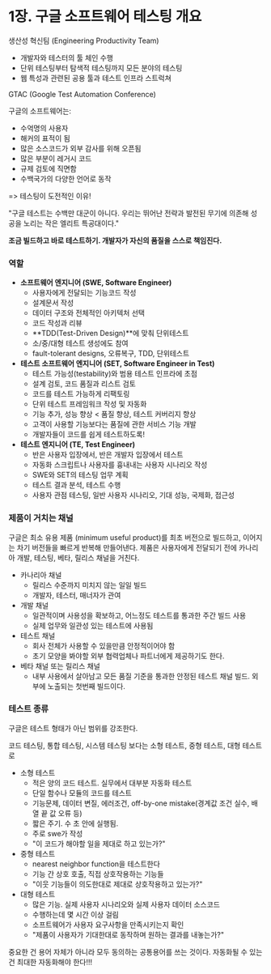 # 1장. 구글 소프트웨어 테스팅 개요

생산성 혁신팀 (Engineering Productivity Team)

- 개발자와 테스터의 툴 체인 수행
- 단위 테스팅부터 탐색적 테스팅까지 모든 분야의 테스팅
- 웹 특성과 관련된 공용 툴과 테스트 인프라 스트럭쳐


GTAC (Google Test Automation Conference)


구글의 소프트웨어는:

- 수억명의 사용자
- 해커의 표적이 됨
- 많은 소스코드가 외부 감사를 위해 오픈됨
- 많은 부분이 레거시 코드
- 규제 검토에 직면함
- 수백국가의 다양한 언어로 동작

=> 테스팅이 도전적인 이유!


"구글 테스트는 수백만 대군이 아니다. 우리는 뛰어난 전략과 발전된 무기에 의존해 성공을 노리는 작은 엘리트 특공대이다."

**조금 빌드하고 바로 테스트하기. 개발자가 자신의 품질을 스스로 책임진다.**

### 역할

- **소프트웨어 엔지니어 (SWE, Software Engineer)**
  - 사용자에게 전달되는 기능코드 작성
  - 설계문서 작성
  - 데이터 구조와 전체적인 아키텍처 선택
  - 코드 작성과 리뷰
  - **TDD(Test-Driven Design)**에 맞춰 단위테스트
  - 소/중/대형 테스트 생성에도 참여
  - fault-tolerant designs, 오류복구, TDD, 단위테스트
- **테스트 소프트웨어 엔지니어 (SET, Software Engineer in Test)**
  - 테스트 가능성(testability)와 범용 테스트 인프라에 초점
  - 설계 검토, 코드 품질과 리스트 검토
  - 코드를 테스트 가능하게 리팩토링
  - 단위 테스트 프레임워크 작성 및 자동화
  - 기능 추가, 성능 향상 < 품질 향상, 테스트 커버리지 향상
  - 고객이 사용할 기능보다는 품질에 관한 서비스 기능 개발
  - 개발자들이 코드를 쉽게 테스트하도록!
- **테스트 엔지니어 (TE, Test Engineer)**
  - 반은 사용자 입장에서, 반은 개발자 입장에서 테스트
  - 자동화 스크립트나 사용자를 흉내내는 사용자 시나리오 작성
  - SWE와 SET의 테스팅 업무 계획
  - 테스트 결과 분석, 테스트 수행
  - 사용자 관점 테스팅, 일반 사용자 시나리오, 기대 성능, 국제화, 접근성

### 제품이 거치는 채널

구글은 최소 유용 제품 (minimum useful product)를 최초 버전으로 빌드하고, 이어지는 차기 버전들을 빠르게 반복해 만들어낸다. 제품은 사용자에게 전달되기 전에 카나리아 개발, 테스팅, 베타, 릴리스 채널을 거친다.

- 카나리아 채널
  - 릴리스 수준까지 미치지 않는 일일 빌드
  - 개발자, 테스터, 매너자가 관여
- 개발 채널
  - 일관적이며 사용성을 확보하고, 어느정도 테스트를 통과한 주간 빌드 사용
  - 실제 업무와 일관성 있는 테스트에 사용됨
- 테스트 채널
  - 회사 전체가 사용할 수 있을만큼 안정적이어야 함
  - 초기 모양을 봐야할 외부 협력업체나 파트너에게 제공하기도 한다.
- 베타 채널 또는 릴리스 채널
  - 내부 사용에서 살아남고 모든 품질 기준을 통과한 안정된 테스트 채널 빌드. 외부에 노출되는 첫번째 빌드이다.

### 테스트 종류

구글은 테스트 형태가 아닌 범위를 강조한다.

코드 테스팅, 통합 테스팅, 시스템 테스팅 보다는 소형 테스트, 중형 테스트, 대형 테스트로

- 소형 테스트
  - 적은 양의 코드 테스트. 실무에서 대부분 자동화 테스트
  - 단일 함수나 모듈의 코드를 테스트
  - 기능문제, 데이터 변질, 에러조건, off-by-one mistake(경계값 조건 실수, 배열 끝 값 오류 등)
  - 짧은 주기. 수 초 안에 실행됨.
  - 주로 swe가 작성
  - "이 코드가 해야할 일을 제대로 하고 있는가?"
- 중형 테스트
  - nearest neighbor function을 테스트한다
  - 기능 간 상호 호출, 직접 상호작용하는 기능들
  - "이웃 기능들이 의도한대로 제대로 상호작용하고 있는가?"
- 대형 테스트
  - 많은 기능. 실제 사용자 시나리오와 실제 사용자 데이터 소스코드
  - 수행하는데 몇 시간 이상 걸림
  - 소프트웨어가 사용자 요구사항을 만족시키는지 확인
  - "제품이 사용자가 기대한대로 동작하며 원하는 결과를 내놓는가?"

중요한 건 용어 자체가 아니라 모두 동의하는 공통용어를 쓰는 것이다.
자동화될 수 있는 건 최대한 자동화해야 한다!!!